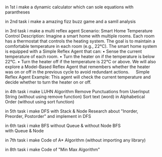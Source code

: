 in 1st i make a dynamic calculator which can sole equations with parantheses

in 2nd task i make a amazing fizz buzz game and a samll analysis


in 3rd task i make a multi reflex agent 
Scenario: Smart Home Temperature Control
Description:
Imagine a smart home with multiple rooms. Each room has a thermostat that controls the heating system. The goal is to maintain a comfortable temperature in each room (e.g., 22°C). The smart home system is equipped with a Simple Reflex Agent that can:
•	Sense the current temperature of each room.
•	Turn the heater on if the temperature is below 22°C.
•	Turn the heater off if the temperature is 22°C or above.
We will also explore a Model-Based Reflex Agent that remembers whether the heater was on or off in the previous cycle to avoid redundant actions.
 
Simple Reflex Agent Example:
This agent will check the current temperature and decide whether to turn the heater on or off.


in 4th task i make 
LUHN Algorithm 
Remove Punctuations from UserInput String (without using remove function)
Sort text (word) in Alphabetical Order (without using sort function)

in 5th task i make 
 DFS with Stack & Node
 Research about "Inorder, Preorder, Postorder" and implement in DFS

in 6th task i make 
BFS without Queue & without Node
BFS with Queue & Node


in 7th task i make 
Code of A* Algorithm (without importing any library)


in 8th task i make 
Code of "Min Max Algorithm"

